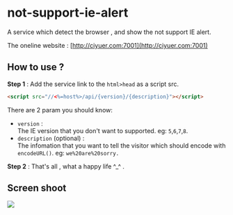# not-support-ie-alert

A service which detect the browser , and show the not support IE alert.

The oneline website : [http://ciyuer.com:7001](http://ciyuer.com:7001)

## How to use ?

**Step 1** : Add the service link to the `html>head` as a script src.

```html
<script src="//<%=host%>/api/{version}/{description}"></script>
```

There are 2 param you should know:

- `version` :   
    The IE version that you don't want to supported.  eg: `5`,`6`,`7`,`8`.
- `description` (optional) :   
The infomation that you want to tell the visitor which should encode with `encodeURL()`. eg: `we%20are%20sorry.`</li>

**Step 2** : </b> That's all , what a happy life ^_^ .

## Screen shoot

<img src="http://i1.piimg.com/567571/0cdf5abf91e58a98.png"/>
